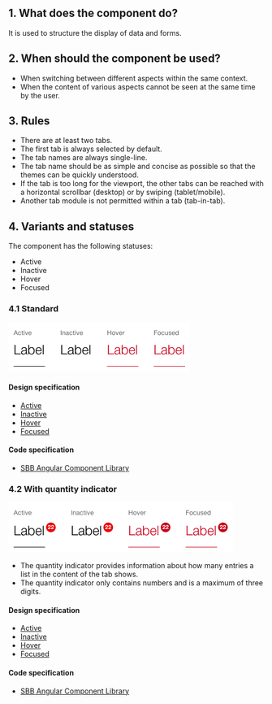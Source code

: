 ## 1. What does the component do?
It is used to structure the display of data and forms.

## 2. When should the component be used?
* When switching between different aspects within the same context.
* When the content of various aspects cannot be seen at the same time by the user.

## 3. Rules
* There are at least two tabs.
* The first tab is always selected by default.
* The tab names are always single-line.
* The tab name should be as simple and concise as possible so that the themes can be quickly understood.
* If the tab is too long for the viewport, the other tabs can be reached with a horizontal scrollbar (desktop) or by swiping (tablet/mobile).
* Another tab module is not permitted within a tab (tab-in-tab).

## 4. Variants and statuses
The component has the following statuses:
* Active
* Inactive
* Hover
* Focused

### 4.1 Standard
![Image of the tab component in the standard variant](https://raw.githubusercontent.com/sbb-design-systems/design-system-website-documentation/master/documentation/components/tab/images/tab_default.png 'class: image')

#### Design specification
* [Active](https://www.sketch.com/s/80f12b3b-58e5-4b4c-98cd-c553bae18db0/a/bVamvo#Inspector)
* [Inactive](https://www.sketch.com/s/80f12b3b-58e5-4b4c-98cd-c553bae18db0/a/WmnWQg#Inspector)
* [Hover](https://www.sketch.com/s/80f12b3b-58e5-4b4c-98cd-c553bae18db0/a/34xdzD#Inspector)
* [Focused](https://www.sketch.com/s/80f12b3b-58e5-4b4c-98cd-c553bae18db0/a/rvrLVx#Inspector)

#### Code specification
* [SBB Angular Component Library](https://angular.app.sbb.ch/angular/components/tabs?variant=standard)

### 4.2 With quantity indicator 
![Image of the tab component with quantity indicator](https://raw.githubusercontent.com/sbb-design-systems/design-system-website-documentation/master/documentation/components/tab/images/tab_indicator.png 'class: image')
* The quantity indicator provides information about how many entries a list in the content of the tab shows.
* The quantity indicator only contains numbers and is a maximum of three digits.

#### Design specification
* [Active](https://www.sketch.com/s/80f12b3b-58e5-4b4c-98cd-c553bae18db0/a/ndDYoW#Inspector)
* [Inactive](https://www.sketch.com/s/80f12b3b-58e5-4b4c-98cd-c553bae18db0/a/QJ1gQ8#Inspector)
* [Hover](https://www.sketch.com/s/80f12b3b-58e5-4b4c-98cd-c553bae18db0/a/xDQ8vA#Inspector)
* [Focused](https://www.sketch.com/s/80f12b3b-58e5-4b4c-98cd-c553bae18db0/a/EwG1pY#Inspector)

#### Code specification
* [SBB Angular Component Library](https://angular.app.sbb.ch/angular/components/tabs?variant=standard)